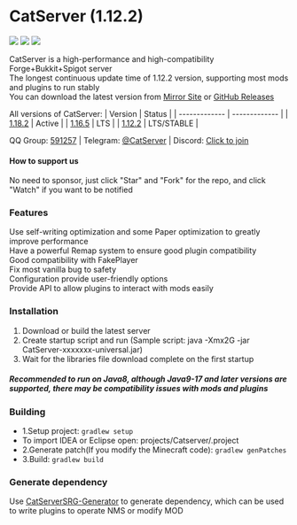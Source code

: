 # CatServer (1.12.2)
![](https://img.shields.io/badge/Minecraft-1.12.2-brightgreen.svg?colorB=469C00)
![](https://img.shields.io/badge/Forge-14.23.5.2860-brightgreen.svg?colorB=469C00)
![](https://img.shields.io/badge/Spigot-1.12.2-brightgreen.svg?colorB=469C00)

CatServer is a high-performance and high-compatibility Forge+Bukkit+Spigot server<br>
The longest continuous update time of 1.12.2 version, supporting most mods and plugins to run stably<br>
You can download the latest version from [Mirror Site](https://catserver.moe/download/universal) or [GitHub Releases](https://github.com/Luohuayu/CatServer/releases)<br>

All versions of CatServer:
|    Version    |    Status     |
| ------------- | ------------- |
| [1.18.2](https://github.com/Luohuayu/CatServer/tree/1.18.2)  |  Active      |
| [1.16.5](https://github.com/Luohuayu/CatServer/tree/1.16.5)  |  LTS         |
| [1.12.2](https://github.com/Luohuayu/CatServer/tree/1.12.2)  |  LTS/STABLE  |

QQ Group: [591257](https://jq.qq.com/?_wv=1027&k=5B5aKkW) | Telegram: [@CatServer](https://t.me/CatServer) | Discord: [Click to join](https://discord.gg/wvBJN4d)<br>

#### How to support us
No need to sponsor, just click "Star" and "Fork" for the repo, and click "Watch" if you want to be notified

### Features
Use self-writing optimization and some Paper optimization to greatly improve performance<br>
Have a powerful Remap system to ensure good plugin compatibility<br>
Good compatibility with FakePlayer<br>
Fix most vanilla bug to safety<br>
Configuration provide user-friendly options<br>
Provide API to allow plugins to interact with mods easily<br>

### Installation
1. Download or build the latest server
2. Create startup script and run (Sample script: java -Xmx2G -jar CatServer-xxxxxxx-universal.jar)
3. Wait for the libraries file download complete on the first startup

##### Recommended to run on Java8, although Java9-17 and later versions are supported, there may be compatibility issues with mods and plugins

### Building
- 1.Setup project: `gradlew setup`
- To import IDEA or Eclipse open: projects/Catserver/.project
- 2.Generate patch(If you modify the Minecraft code): `gradlew genPatches`
- 3.Build: `gradlew build`

### Generate dependency
Use [CatServerSRG-Generator](https://github.com/Luohuayu/CatServerSRG-Generator) to generate dependency, which can be used to write plugins to operate NMS or modify MOD
